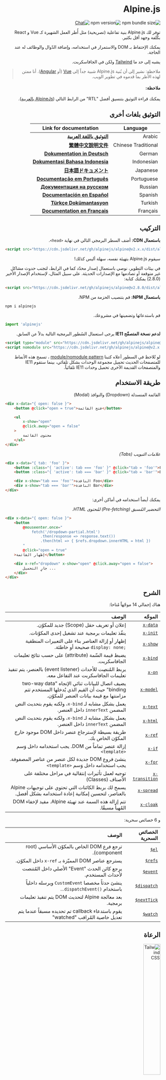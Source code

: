 <div dir="rtl">

# Alpine.js

![npm bundle size](https://img.shields.io/bundlephobia/minzip/alpinejs)
![npm version](https://img.shields.io/npm/v/alpinejs)
[![Chat](https://img.shields.io/badge/chat-on%20discord-7289da.svg?sanitize=true)](https://alpinejs.codewithhugo.com/chat/)

توفر لك Alpine.js بنية تفاعلية (تصريحية) مثل أُطر العمل الشهيرة كـ Vue و React بكُلفة وجهد أقل بكثير.

يمكنك الإحتفاظ بـ DOM والاستمرار في استخدامه، وإضافة الدّوال والوظائف له عند الحاجة.

يشبه إلى حد ما [Tailwind](https://tailwindcss.com/) ولكن في الجافاسكربت.

> ملاحظة: نشير إلى أن بُنية Alpine.js شبية جداً إلى [Vue](https://vuejs.org/) (أو [Angular](https://angularjs.org/)). أنا ممتن لهذه الأُطر بما قدموه في تطوير الويب.

#### ملاحظة:

يمكنك قراءة التوثيق بتنسيق أفضل "RTL" من الرابط التالي ([AlpineJs بالعربية](https://alpinejs.abdelhadi.org/#/)).

## التوثيق بلغات أخرى

| Language | Link for documentation |
| --- | --- |
| Arabic | [**التوثيق باللغة العربية**](./README.ar.md) |
| Chinese Traditional | [**繁體中文說明文件**](./README.zh-TW.md) |
| German | [**Dokumentation in Deutsch**](./README.de.md) |
| Indonesian | [**Dokumentasi Bahasa Indonesia**](./README.id.md) |
| Japanese | [**日本語ドキュメント**](./README.ja.md) |
| Portuguese | [**Documentação em Português**](./README.pt.md) |
| Russian | [**Документация на русском**](./README.ru.md) |
| Spanish | [**Documentación en Español**](./README.es.md) |
| Turkish | [**Türkçe Dokümantasyon**](./README.tr.md) |
| Français | [**Documentation en Français**](./README.fr.md) |

## التركيب

**باستعمال CDN:** أضف السطر البرمجي التالي في نهاية `<head>`. 

<div dir="ltr">

```html
<script src="https://cdn.jsdelivr.net/gh/alpinejs/alpine@v2.x.x/dist/alpine.min.js" defer></script>
```

</div>


سيقوم Alpine.js بتهيئة نفسه، سهلة أليس كذلك!

في بيئات التطوير، نوصي باستعمال إصدار محدّد كما في الرابط، لتجنب حدوث مشاكل غير متوقعة أو تصادمها مع الإصدارات الحديثة. على سبيل المثال، لإستخدام الإصدار الأخير (2.8.0) يمكنك كتابة:

<div dir="ltr">

```html
<script src="https://cdn.jsdelivr.net/gh/alpinejs/alpine@v2.8.0/dist/alpine.min.js" defer></script>
```

</div>


**باستعمال NPM:** قم بتنصيب الحزمة من NPM.

<div dir="ltr">

```js
npm i alpinejs
```

</div>


قم باستدعائها وتضمينها في مشروعك.

<div dir="ltr">

```js
import 'alpinejs'
```

</div>


**لدعم نسخة المتصفّح IE11** يرجى استعمال السُطور البرمجية التالية بدلاً عن السابق.

<div dir="ltr">

```html
<script type="module" src="https://cdn.jsdelivr.net/gh/alpinejs/alpine@v2.x.x/dist/alpine.min.js"></script>
<script nomodule src="https://cdn.jsdelivr.net/gh/alpinejs/alpine@v2.x.x/dist/alpine-ie11.min.js" defer></script>
```
    
</div>

لو تُلاحظ في السطور أعلاه كتبنا [module/nomodule pattern](https://philipwalton.com/articles/deploying-es2015-code-in-production-today/) ، تسمح هذه الأنماط للمتصفحات الحديث تحميل مجموعة الوحدات بشكل تلقائي، بينما ستقوم IE11 والمتصفحات القديمة الأخرى تحميل وحدات IE11 تلقائياً. 

## طريقة الاستخدام

القائمة المنسدلة (Dropdown) والنوافذ (Modal)

<div dir="ltr">

```html
<div x-data="{ open: false }">
    <button @click="open = true">فتح القائمة</button>

    <ul
        x-show="open"
        @click.away="open = false"
    >
        محتوى القائمة
    </ul>
</div>
```

</div>


*علامات التبويب (Tabs)*

<div dir="ltr">

```html
<div x-data="{ tab: 'foo' }">
    <button :class="{ 'active': tab === 'foo' }" @click="tab = 'foo'">Foo</button>
    <button :class="{ 'active': tab === 'bar' }" @click="tab = 'bar'">Bar</button>

    <div x-show="tab === 'foo'">النافذة Foo</div>
    <div x-show="tab === 'bar'">النافذة Bar</div>
</div>
```

</div>


يمكنك أيضاً استخدامه في أماكن أخرى: 

*التحضير المُسبق (Pre-fetching) لمُحتوى HTML.*

<div dir="ltr">

```html
<div x-data="{ open: false }">
    <button
        @mouseenter.once="
            fetch('/dropdown-partial.html')
                .then(response => response.text())
                .then(html => { $refs.dropdown.innerHTML = html })
        "
        @click="open = true"
    >إظهار القائمة</button>

    <div x-ref="dropdown" x-show="open" @click.away="open = false">
        جارٍ التحميل ...
    </div>
</div>
```

</div>


## الشرح

هناك إجمالي 14 موجّهاً مُتاحا:

| الموجّه | الوصف |
| --: | --: |
| [`x-data`](#x-data) | إعلان أو تعريف حقل (Scope) جديد للمكوّن. |
| [`x-init`](#x-init) | ينفّذ تعليمات برمجية عند تشغيل إحدى المكوّنات. |
| [`x-show`](#x-show) | إظهار أو إزالة العناصر بناء على التعبيرات المنطقية <span dir="ltr">`display: none;`</span> صحيحة أو خاطئة. |
| [`x-bind`](#x-bind) | يضبط قيمة السّمة (attribute) على حسب نتائج تعليمات الجافاسكربت. |
| [`x-on`](#x-on) | يربط المُنصِت للأحداث (event listener) بالعنصر، يتم تنفيذ تعليمات الجافاسكربت عند التفاعل معه. |
| [`x-model`](#x-model) | يضيف اتصال للبيانات ثنائي الإتجاه "two-way data binding" حيث أن القيم الذي يُدخلها المستخدم تتم مزامنتها مع قيمة بيانات العنصر للمكوّن. |
| [`x-text`](#x-text) | يعمل بشكل مشابه لـ `x-bind`، ولكنه يقوم بتحديث النص المضمن `innerText` داخل العنصر. |
| [`x-html`](#x-html) | يعمل بشكل مشابه لـ `x-bind`، ولكنه يقوم بتحديث النص المضمن `innerText` داخل العنصر. |
| [`x-ref`](#x-ref) | طريقة بسيطة لإسترجاع عنصر داخل DOM موجود خارج المكوّن الخاص بك. |
| [`x-if`](#x-if) | إزالة عنصر تماماً من DOM. يجب استخدامه داخل وَسم `<template>` |
| [`x-for`](#x-for) | ينشئ فروع DOM جديدة لكل عنصر من عناصر المصفوفة. يجب استخدامه داخل وَسم `<template>` |
| [`x-transition`](#x-transition) | توجيه لعمل تأثيرات إنتقالية في مراحل مختلفة على الأصناف (Classes) |
| [`x-spread`](#x-spread) | يسمح لك بربط الكائنات التي تحتوي على توجيهات Alpine بالعناصر، لتحسين إمكانية إعادة استخدامه بشكل أفضل. |
| [`x-cloak`](#x-cloak) | تتم إزالة هذه السمة عند تهيئة Alpine. مفيد لإخفاء DOM المُهيأ مسبقًا. |

و 6 خصائص سحرية:

| الخصائص السحرية | الوصف |
| --: | --: |
| <span dir="ltr">[`$el`](#el)</span> | ترجع فرع DOM الخاص بالمكوّن الأساسي (root component). |
| <span dir="ltr">[`$refs`](#refs)</span> | يسترجع عناصر DOM المميّزة بـ `x-ref` داخل المكوّن. |
| <span dir="ltr">[`$event`](#event)</span> | يرجع كائن الحدث "Event"  الأصلي داخل المُتنصت لأحداث المستخدم. |
| <span dir="ltr">[`$dispatch`](#dispatch)</span> | ينشئ حدثاً مخصصا `CustomEvent` ويرسله داخلياً باستخدام <span dir="ltr">`.dispatchEvent()`</span>. |
| <span dir="ltr">[`$nextTick`](#nexttick)</span> | بعد معالجة Alpine لتحديث DOM يتم تنفيذ تعليمات برمجية. |
| <span dir="ltr">[`$watch`](#watch)</span> | يقوم باستدعاء callback تم تحديده مسبقاً عندما يتم تعديل خاصية المُراقب "watched" |


## الرعاة

<img width="33%" src="https://refactoringui.nyc3.cdn.digitaloceanspaces.com/tailwind-logo.svg" alt="Tailwind CSS">

**هل تريد عرض شعارك هنا؟ [راسلني على تويتر](https://twitter.com/calebporzio)**

## مشاريع المجتمع

* [AlpineJS Weekly Newsletter](https://alpinejs.codewithhugo.com/newsletter/)
* [Spruce (State Management)](https://github.com/ryangjchandler/spruce)
* [Turbolinks Adapter](https://github.com/SimoTod/alpine-turbolinks-adapter)
* [Alpine Magic Helpers](https://github.com/KevinBatdorf/alpine-magic-helpers)
* [Awesome Alpine](https://github.com/ryangjchandler/awesome-alpine)

### الموجّهات

---

### `x-data`

**المثال:** <span dir="ltr">`<div x-data="{ foo: 'bar' }">...</div>`</span>

**البُنية:** <span dir="ltr">`<div x-data="[object literal]">...</div>`</span>

تعرّف `x-data` حقل/نطاق جديد للمكوّن، يخبر Alpine بتهيئة المكوّن الجديد  بكائن البيانات المعرّف والمحدّد مسبقاً.

مشابه لخاصية `data` بالمكونّات في إطار Vue.

**استخراج التعابير المنطقية للمكوّن**

يمكنك من استخراج مصدر البيانات والتعاملات ذات الصّلة إلى دوال قابلة لإعادة الاستخدام. 

<div dir="ltr">

```html
<div x-data="dropdown()">
    <button x-on:click="open">فتح</button>

    <div x-show="isOpen()" x-on:click.away="close">
        // القائمة المنسدلة
    </div>
</div>

<script>
    function dropdown() {
        return {
            show: false,
            open() { this.show = true },
            close() { this.show = false },
            isOpen() { return this.show === true },
        }
    }
</script>
```

</div>


> لمستخدمي مجمّع الوحدات (bundler): يرجى ملاحظة أن الدوال التي يصل إليها Alpine.js في النطاق العام (window). فلاستخدام x-data يجب أن تصرّحها إلى `window`. على سبيل المثال <span dir="ltr">`window.dropdown = function () {}`</span> (لأنه في Webpack ،Rollup ،Parcel وما إلى ذلك، الدّوال التي تكتبتها تكون بشكل إفتراضي ضِمن نطاق الوحدة "module" وليس في نطاق الصفحة `window`).


يمكنك أيضاً دمج عدة كائنات متعددة معاً باستخدام محلّل الكائنات (object destructuring).

<div dir="ltr">

```html
<div x-data="{...dropdown(), ...tabs()}">
```

</div>


---

### `x-init`
**المثال:** <span dir="ltr">`<div x-data="{ foo: 'bar' }" x-init="foo = 'baz'"></div>`</span>

**البُنية:** <span dir="ltr">`<div x-data="..." x-init="[expression]"></div>`</span>

ينفّذ `x-init` تعليمات برمجية عند تشغيل وتهيئة إحدى المكوّنات.

إذا أردت تنفيذ التعليمات البرمجية بعد أن يجري Alpine تحديثه على DOM (مُماثل لـ <span dir="ltr">`mounted()`</span> في Vue.js) يمكنك إرجاع callback من `x-init` وسيتم تشغيله بعدها:

<span dir="ltr"> `x-init="() => { // يمكننا الوصول إلى DOM بعد تهيئته // }"` </span>

---

### `x-show`
**المثال:** <span dir="ltr">`<div x-show="open"></div>`</span>

**البُنية:** <span dir="ltr">`<div x-show="[expression]"></div>`</span>

تمكّننا `x-show` من إظهار أو إزالة العناصر بناء على التعبيرات المنطقية <span dir="ltr">`display: none;`</span> صحيحة أو خاطئة.

**x-show.transition**

`x-show.transition` عبارة عن واجهة "API" يمكنها تحسين `x-show` وجعله أكثر جمالية باستخدام تأثيرات CSS transitions.

<div dir="ltr">

```html
<div x-show.transition="open">
    يتم عمل تأثير بصري بالظهور "in" و الإختفاء "out"
</div>
```

</div>


| التوجيهات | الوصف |
| ---: | ---: |
| `x-show.transition` | يتلاشى ويتقلص بمرور الوقت (opacity, scale: 0.95, timing-function: cubic-bezier(0.4, 0.0, 0.2, 1), duration-in: 150ms, duration-out: 75ms). |
| `x-show.transition.in` | تأثير انتقالي "in" فقط. |
| `x-show.transition.out` | تأثير خارجي "out" فقط. |
| `x-show.transition.opacity` | تأثير التلاشي فقط. |
| `x-show.transition.scale` | تأثير على الحجم فقط. |
| `x-show.transition.scale.75` | ضبط قيمة الحجم `transform: scale(.75)`. |
| `x-show.transition.duration.200ms` | يضبط قيمة الانتقال الأولي "in" إلى 200 مللي ثانية. تأخذ قيمة الانتقال النهائي "out" نصف القيمة المحددة (في هذه الحالة 100 مللي ثانية). |
| `x-show.transition.origin.top.right` | تنسيق التحولات CSS transform الأصلية `transform-origin: top right` |
| `x-show.transition.in.duration.200ms.out.duration.50ms` | تأثيرات على فترات مختلفة "in" و "out". |


> ملاحظة: يمكنك دمج جميع التاثيرات مع بعضها البعض (على الرغم من أنها غريبة ربما): `x-show.transition.in.duration.100ms.origin.top.right.opacity.scale.85.out.duration.200ms.origin.bottom.left.opacity.scale.95`

> ملاحظة: سينتظر `x-show` إلى حين أن تنتهني جميع التأثيرات، إذا كنت تريد تجاهلها، أضف المعدّل <span dir="ltr">`.immediate`</span>

<div dir="ltr">

```html
<div x-show.immediate="open">
    <div x-show.transition="open">
</div>
```

</div>

---

### `x-bind`

> ملاحظة: يمكنك اختصار الكتابة باستعمال النقطتين ":" كـ <span dir="ltr">`:type="..."`</span>

**المثال:** <span dir="ltr">`<input x-bind:type="inputType">`</span>

**البُنية:** <span dir="ltr">`<input x-bind:[attribute]="[expression]">`</span>

يضبط قيمة السّمة (attribute) على حسب نتائج تعليمات الجافاسكربت. ويمكن لهذه التعليمات أن تصل الى جميع بيانات المكوّن. ويتم تحديثه في كل مرة يتم فيها تحديث بياناته.

> ملاحظة: يتم تحديث ارتباطات السمات (binding) فقط إذا تم تحديث قيّمها. يكتشف Alpine تلقائيًا هذه القيم والتحديثات ثم يحسّنها.

**استخدام `x-bind` لـ class attributes**

يتصرف `x-bind` بشكل مختلف قليلاً عند تحديد الصنف (class attribute).

بالنسبة للأصناف (classes) قم بتمرير كائن يكون مفتاحه هو إسم الفئة، وقيم هذه الأزواج عبارة عن تعبيرات منطقية تحدّد ما إذا كان يتم تطبيق الصنف على العنصر أم لا.

كمثال:
<span dir="ltr">`<div x-bind:class="{ 'hidden': foo }"></div>`</span>

في هذا المثال يتم تطبيق الصنف "hidden" فقط عندما تكون قيمة foo صحيحة `true`.

**`x-bind` للسمات المنطقية (boolean attributes)**

يدعم `x-bind` المتغيرات بالإضافة إلى تعبيرات الجافاسكربت في حالة إذا كانت تُرجع قيمة منطقية صحيحة أو خاطئة (`true` أو `false`).

كمثال:

<div dir="ltr">

```html
<!-- العبارة: -->
<button x-bind:disabled="myVar">إضغطني</button>

<!-- إذا myVar == true: -->
<button disabled="disabled">إضغطني</button>

<!-- في حال myVar == false:  -->
<button>Click me</button>
```

</div>

هنا تتم إضافة السمة `disabled` أو إزالتها بناءً على قيمة المتغيّر `myVar`.

تدعم كذلك Alpine سمات منطقية مختلفة  HTML specification كـ:  `disabled`,`readonly`,`required`,`checked`,`hidden`,`selected`,`open` وغيرها.

المُعدّل .camel
مثال: <svg x-bind:view-box.camel="viewBox">

يقوم المعدّل بضبط وربط حالة الأحرف بصيغة camel case لإسم السمة. في المثال أعلاه، تم ربط قيمة viewBox بِسِمة viewBox (بدلاً من view-box).

---

### `x-on`

> ملاحظة: يمكنك اختصار الكتابة باستعمال النقطتين ":" كـ <span dir="ltr">`@click="..."`</span>

**المثال:** <span dir="ltr">`<button x-on:click="foo = 'bar'"></button>`</span>

**البُنية:** <span dir="ltr">`<button x-on:[event]="[expression]"></button>`</span>

يقوم x-on بإرفاق المُنصت للأحداث (event listener). عندما يتم حدث (event) من قِبل المستخدم يتم تنفيذ تعليمات الجافاسكربت المحددة.

يتم تحديث السِمات الأخرى للعنصر المرتبطة بمصدر البيانات هذا بمجرد تعديل البيانات الموجودة في التعليمات البرمجية.

> ملاحظة: اختياريًا، يمكن أيضًا تحديد اسم دالة JavaScript.

**المثال:** <span dir="ltr">`<button x-on:click="myFunction"></button>`</span>

هذه تكافئ: <span dir="ltr">`<button x-on:click="myFunction($event)"></button>`</span>

**المُعدّل `keydown`**

**المثال:** <span dir="ltr">`<input type="text" x-on:keydown.escape="open = false">`</span>

يمكنك الإستجابة لأحداث معينة ينقر عليها المستخدم في لوحة المفاتيح باستخدام المعدّلات `x-on:keydown`. يرجى ملاحظة أن هذا المُعدّل يستخدم صيغة kebab-case لتسمية قيم `Event.key`.

أمثلة: `enter`, `escape`, `arrow-up`, `arrow-down`

> يمكننا كذلك الإستجابة أزرار لوحة المفاتيح الأساسية كـ <span dir="ltr">`x-on:keydown.cmd.enter="foo"`</span>

**المُعدّل <span dir="ltr">`.away`</span>**

**المثال:** <span dir="ltr">`<div x-on:click.away="showModal = false"></div>`</span>

لا يتم تنفيذ تعبير Event Handler إلا إذا لم يتم تشغيل الحدث بواسطة العنصر نفسه (أو مكوناته الفرعية).

هذا مفيد لإخفاء القوائم المنسدلة والنوافذ عندما ينقر المستخدم في مكان آخر.

**المُعدّل <span dir="ltr">`.prevent`</span>**
**المثال:** <span dir="ltr">`<input type="checkbox" x-on:click.prevent>`</span>

تؤدي إضافة <span dir="ltr">`.prevent`</spam> إلى مستمع الحدث إلى استدعاء منع `preventDefault` في الحدث الذي سيتم تنفيذه. في المثال أعلاه، هذا يعني أن مربع الاختيار لن يتم تحديده بالفعل عندما ينقر المستخدم عليه.

**المُعدّل <span dir="ltr">`.stop`</span>**
**المثال::** <span dir="ltr">`<div x-on:click="foo = 'bar'"><button x-on:click.stop></button></div>`</span>

إضافة <span dir="ltr">`.stop`</span> إلى المتصنّت للأحداث يستدعي `stopPropagation.` في المثال أعلاه،  يعني أن الحدث "click" لن ينتقل إلى  `<div>` الخارجي. بمعنى آخر، عندما ينقر المستخدم على الزر، لا يتم تعريف `foo` على أنه `bar`.

**المُعدّل <span dir="ltr">`.self`</span>**
**المثال:** <span dir="ltr">`<div x-on:click.self="foo = 'bar'"><button></button></div>`</span>

إضافة .self إلى المتصنّت للأحداث إلى تشغيل الحدث فقط إذا كان <span dir="ltr">`$event.target`</span> و نفسه العنصر. في المثال أعلاه، يعني أنه عند النقر على الزر "button" لن يتم تشغيل الحدث

**المُعدّل <span dir="ltr">`.window`</span>**
**المثال:** <span dir="ltr">`<div x-on:resize.window="isOpen = window.outerWidth > 768 ? false : open"></div>`</span>

إضافة <span dir="ltr">`.window`</span> إلى مستمع الأحداث، سيقوم بتثبيت المتصنّت للأحداث على نافذة المتصفّح كله `window` بدلاً من DOM الذي قمت بتصريحه أو تحديده. هذا مفيد لك في حال أردت ضبط أحد المكوّنات وتغييرها على حسب حجم (أبعاد) المتصفّح. في المثال أعلاه سيتم إغلاق النافذة أو القائمة المنسدلة إذا تجاوزت أبعاد المتصفح 768 بكسل، خلاف ذلك نُبقيه على حالته.

>ملاحظة: يمكنك أيضًا استخدام معدّل <span dir="ltr">`.document`</span> لإرفاق المتصنّت بدلا من `window`.

**المُعدّل <span dir="ltr">`.once`</span>**
**المثال:** <span dir="ltr">`<button x-on:mouseenter.once="fetchSomething()"></button>`</span>

تعني إضافة المعدّل <span dir="ltr">`.once`</span> إلى المتصنّت للحدث أن المنصت (listener) يعمل مرة واحدة فقط. هذا مفيد للمهام التي تريد القيام بها مرة واحدة فقط، مثل الجلب الجزئي لشفرات HTML أو ما شابه.

**المُعدّل <span dir="ltr">`.passive`</span>**
**المثال:** <span dir="ltr">`<button x-on:mousedown.passive="interactive = true"></button>`</span>

إذا أضفنا <span dir="ltr">`.passive`</span> إلى المتصنّت للحدث، فإن هذا الرمز المميز سيعطل وظيفة <span dir="ltr">`preventDefault()`</span> ولن تعمل على أي حدث يتم تنفيذه. يمكن أن يساعدك أحياناً في تحسين أداء التمرير (scroll) على الأجهزة التي تعمل باللمس.

**المُعدّل <span dir="ltr">`.debounce`</span>**
**المثال:** <span dir="ltr">`<input x-on:input.debounce="fetchSomething()">`</span>

يتيح لك تحديد <span dir="ltr">`.debounce`</span> وقت تنفيذ الأحداث، لن يعمل معالج الأحداث (event handler) فقط إذا مرت فترة زمنية معينة منذ آخر حدث، عندما يكون المعالج جاهزاً للتنفيذ سيتم تنفيذ آخر استدعاء للمعالج.

مهلة الإنتظار "wait" الإفتراضية هي 250 مللي ثانية.

إذا أردت تخصيص مهلة الإنتظار يمكنك استخدام الطريقة التالية:

<div dir="ltr">

```html
<input x-on:input.debounce.750="fetchSomething()">
<input x-on:input.debounce.750ms="fetchSomething()">
```

</div>


**المُعدّل <span dir="ltr">`.camel`</span>**
**المثال:** <span dir="ltr">`<input x-on:event-name.camel="doSomething()">`</span>

يقوم المتصنّت للأحداث بالإنصات إلى الأحداث التي تحمل حالة أحرف بصيغة camelCase. في هذا المثال سيتم تنفيذها للعناصر التي تحمل اسم `eventName`.

---

### `x-model`
**المثال:** <span dir="ltr">`<input type="text" x-model="foo">`</span>

**البُنية:** <span dir="ltr">`<input type="text" x-model="[data item]">`</span>

يضيف `x-model` ربط بيانات ثنائي الإتجاه "two-way data binding" (أي أن ربط البيانات يكون في كلا الطرفين). بمعنى آخر، أن قيمة العنصر تتم مزامنتها مع قيمة بيانات عنصر للمكوّن.

> يكتشف `x-model` تلقائياً التغييرات التي تطرأ على العناصر التالية:  text inputs ،checkboxes ،radio buttons ،textareas ،selects ،multiple selects.
> يمكنك فهم كيف يعمل ذلك في الخفاء في "سيناريوهات" إطار عمل [how Vue would](https://vuejs.org/v2/guide/forms.html).

**المُعدّل <span dir="ltr">`.number`</span>**
**المثال:** <span dir="ltr">`<input x-model.number="age">`</span>

يقوم <span dir="ltr">`.number`</span> بتحويل القيمة المدخلة عبر `<input>` إلى رقم. في حال تعذّر تحليل القيمة المدخلة أنه رقم فعلاً سيُرجع القيمة الأصلية المدخلة.

**المُعدّل <span dir="ltr">`.debounce`</span>**
**المثال:** <span dir="ltr">`<input x-model.debounce="search">`</span>

يتيح لك تحديد <span dir="ltr">`.debounce`</span> وقت تنفيذ الأحداث، لن يعمل معالج الأحداث (event handler) فقط إذا مرت فترة زمنية معينة منذ آخر حدث، عندما يكون المعالج جاهزاً للتنفيذ سيتم تنفيذ آخر استدعاء للمعالج.

مهلة الإنتظار "wait" الإفتراضية هي 250 مللي ثانية.

إذا أردت تخصيص مهلة الإنتظار يمكنك استخدام الطريقة التالية:

<div dir="ltr">

```html
<input x-model.debounce.750="search">
<input x-model.debounce.750ms="search">
```

</div>

---

### `x-text`
**المثال:** <span dir="ltr">`<span x-text="foo"></span>`</span>

**البُنية:** <span dir="ltr">`<span x-text="[expression]"`</span>

يعمل بشكل مشابه لـ `x-bind`، ولكنه يقوم بتحديث النص المضمن `innerText` داخل العنصر.  

---

### `x-html`
**المثال:** <span dir="ltr">`<span x-html="foo"></span>`</span>

**البُنية:** <span dir="ltr">`<span x-html="[expression]"`</span>

يعمل بشكل مشابه لـ `x-bind`، ولكنه يقوم بتحديث شفرة HTML المضمنة  `innerText` داخل العنصر. 

> :warning: **في هذه الحالة نوصي بكتابة محتوى (شفرات نظيفة) ولا تسمح بمُدخلات المُستخدم (user-provided)** :warning:
>
> يمكن أن يؤدي عرض HTML على المتصفّح من جهات خارجية أن توقع موقعك بثغرات [XSS](https://developer.mozilla.org/en-US/docs/Glossary/Cross-site_scripting).

---

### `x-ref`
**المثال:** <span dir="ltr">`<div x-ref="foo"></div><button x-on:click="$refs.foo.innerText = 'bar'"></button>`</span>

**البُنية:** <span dir="ltr">`<div x-ref="[ref name]"></div><button x-on:click="$refs.[ref name].innerText = 'bar'"></button>`</span>

توفر `x-ref` طريقة مفيدة لجلب عناصر DOM خارج المكون الخاص بك، عندما تقوم بتعيين `x-ref` للعنصر، سيكون متاحاً لجميع معالجات الأحداث داخل الكائن عن طريق استدعاء `$refs`. 

بديل مفيد  في حال كان يجب استخدام الأمر `document.querySelector` في كثير من الأحيان للإشارة إلى العناصر.

> يمكنك أيضا عمل ربط القيم المتغيّرة (الديناميكية) بـ <span dir="ltr">`<span :x-ref="item.id"></span>`</span>.

---

### `x-if`
**المثال:** <span dir="ltr">`<template x-if="true"><div>Some Element</div></template>`</span>

**البُنية:** <span dir="ltr">`<template x-if="[expression]"><div>Some Element</div></template>`</span>

إذا كانت وظيفة `x-show` (كما شرحناها سابقاً) غير كافية، فيمكن استخدام `x-if` بدلاً من ذلك لإزالة عنصر بالكامل من DOM.

نظرًا لأن Alpine لا يحتوي على DOM افتراضي، يجب استخدام `x-if` مع الوسم `<template></template>`. بحيث يسمح لـ Alpine  البقاء مستقرًا والوصول إلى DOM الحقيقي.

> ملاحظة: عند استخدام `x-if`، يجب أن يكون هناك عنصر جذر واحد (element root) على الأقل داخل `<template></template>`

> ملاحظة: عند استخدام template في svg، ستحتاج إلى إضافة [polyfill](https://github.com/alpinejs/alpine/issues/637#issuecomment-654856538) الذي يجب تنفيذه قبل تهيئة Alpine.js. 

---

### `x-for`
**المثال:**

<div dir="ltr">

```html
<template x-for="item in items" :key="item">
    <div x-text="item"></div>
</template>
```

</div>


> ملاحظة: هذا `:key` مفتاح اختياري ، ومع ذلك، نوصى به وبشدة.

يُعدّ `x-for` مناسباً للحالات التي يلزم فيها انشاء عقدة DOM جديدة لكل عنصر داخل المصفوفة. مشابه لـ `v-for` في Vue، ولكن الإختلاف الوحيد هو أنه يجب وضعه في وسم `template` بدلاً من عنصر DOM عادي.

إذا كنت ترغب في الوصول إلى الفهرس الحالي (current index) للتكرار، فاستخدم الصيغة التالية:

```html
<template x-for="(item, index) in items" :key="index">
    <!-- يمكنك أيضًا الرجوع إلى "index" داخل التكرار إذا لزم الأمر. -->
    <div x-text="index"></div>
</template>
```

إذا كنت ترغب في الوصول إلى تكرار مصفوفة كائن (array object)، فاستخدم الصيغة التالية:

<div dir="ltr">

```html
<template x-for="(item, index, collection) in items" :key="index">
    <!-- يمكنك أيضًا الرجوع إلى "collection" في التكرار متى احتجت إلى ذلك. -->
    <!-- العنصر الحالي. -->
    <div x-text="item"></div>
    <!--نفس العنصر المذكور أعلاه. -->
    <div x-text="collection[index]"></div>
    <!-- لعنصر السابق. -->
    <div x-text="collection[index - 1]"></div>
</template>
```

</div>

> ملاحظة: عند استخدام `x-for`، يجب أن يكون هناك عنصر جذر واحد (element root) على الأقل داخل `template`.

> ملاحظة: عند استخدام template في svg، ستحتاج إلى إضافة [polyfill](https://github.com/alpinejs/alpine/issues/637#issuecomment-654856538) الذي يجب تنفيذه قبل تهيئة Alpine.js. 

#### تداخل `x-for`
يمكنك عمل حلقات تكرار داخل حلقات x-for ولكن يجب أن نلّف (wrap) كل دورة في عنصر. مثلا:

<div dir="ltr">

```html
<template x-for="item in items">
    <div>
        <template x-for="subItem in item.subItems">
            <div x-text="subItem"></div>
        </template>
    </div>
</template>
```

</div>


#### التكرار داخل مجال:

يدعم Alpine صيغة `i in n`، حيث يمثّل n عدداً صحيحاً مما يسمح لك بعمل تكرار على مجال معين من العناصر.

<div dir="ltr">

```html
<template x-for="i in 10">
    <span x-text="i"></span>
</template>
```

</div>

---

### `x-transition`
**المثال:**

<div dir="ltr">

```html
<div
    x-show="open"
    x-transition:enter="transition ease-out duration-300"
    x-transition:enter-start="opacity-0 transform scale-90"
    x-transition:enter-end="opacity-100 transform scale-100"
    x-transition:leave="transition ease-in duration-300"
    x-transition:leave-start="opacity-100 transform scale-100"
    x-transition:leave-end="opacity-0 transform scale-90"
>...</div>
```

</div>
<div dir="ltr">

```html
<template x-if="open">
    <div
        x-transition:enter="transition ease-out duration-300"
        x-transition:enter-start="opacity-0 transform scale-90"
        x-transition:enter-end="opacity-100 transform scale-100"
        x-transition:leave="transition ease-in duration-300"
        x-transition:leave-start="opacity-100 transform scale-100"
        x-transition:leave-end="opacity-0 transform scale-90"
    >...</div>
</template>
```

</div>

> المثال أعلاه يستخدم تنسيقات [Tailwind CSS](https://tailwindcss.com/)

يوفر Alpine ستة تأثيرات إنتقالية مختلفة لتطبيق الفئات (Classes) على مراحل مختلفة من انتقال العنصر، بين الحالات "hidden" و "shown". تعمل هذه التوجيهات مع كل من `x-show` و `x-if`.

تعمل هذه تمامًا مثل توجيهات التأثير بـ VueJS، باستثناء أن لها أسماء مختلفة وأكثر منطقية:

| التوجيه | الوصف |
| ---: | ---: |
| <span dir="ltr">`:enter`</span> | يتم تطبيقه طوال مرحلة الدخول. |
| <span dir="ltr">`:enter-start`</span> | تتم إضافته قبل إدراج العنصر وإزالة الإطار (frame) بعد إدراج العنصر. |
| <span dir="ltr">`:enter-end`</span> | تمت إضافة إطار (frame) واحد بعد إدراج العنصر (في نفس الوقت تتم إزالة `enter-start`) ، تتم إزالته عند انتهاء التأثير/التحريك. |
| <span dir="ltr">`:leave`</span> | تُطبق طوال مرحلة الخروج. |
| <span dir="ltr">`:leave-start`</span> | يُضاف مباشرة عند بدء انتهاء التأثير، وإزالته بعد إطار واحد. |
| <span dir="ltr">`:leave-end`</span> | تمت إضافة إطار بعد تشغيل "انتهاء التأثير" (في نفس الوقت الذي تتم فيه إزالة `leave-start`) ، وتتم إزالته عند انتهاء التأثير/التحريك. |

---

### `x-spread`
**المثال:**

<div dir="ltr">

```html
<div x-data="dropdown()">
    <button x-spread="trigger">فتح القائمة المنسدلة</button>

    <span x-spread="dialogue">محتوى القائمة</span>
</div>

<script>
    function dropdown() {
        return {
            open: false,
            trigger: {
                ['@click']() {
                    this.open = true
                },
            },
            dialogue: {
                ['x-show']() {
                    return this.open
                },
                ['@click.away']() {
                    this.open = false
                },
            }
        }
    }
</script>
```

</div>


يتيح `x-spread` نقل ربط الكائنات التي تحتوي على توجيهات Alpine لعنصر ما، إلى كائن يمكن إعادة استخدامه.

مفاتيح الكائن (object keys) عبارة عن توجيهات (يمكن أن يكون أي توجيهات بما في ذلك المُعدّلات) والقيم عبرة عن عمليات callback يتم تنفيذ قيمها بواسطة Alpine.

> ملاحظة: هناك بعض الأشياء التي يجب مراعاتها في `x-spread`:
> - الحالة الخاصة الوحيدة لـ spread هي استخدامه مع `x-for`. عند تطبيقه على التوجيه `x-for`، يجب إرجاع تعليمات نصيّة (string) عادية بواسطة callback.  كمثال <span dir="ltr">`['x-for']() { return 'item in items' }`</span>
> - `x-data` و  `x-init` لا يمكن إستخدامهما داخل كائن "spread".

---

### `x-cloak`
**المثال:** <span dir="ltr">`<div x-data="{}" x-cloak></div>`</span>

تتم إزالة سمة `x-cloak` من العنصر أثناء تهيئة Alpine. يساعد هذا في إخفاء DOM المهيأ مسبقاً. لكي يعمل هذا عليك بإضافة التعليمات التالية:

<div dir="ltr">

```html
<style>
    [x-cloak] { display: none; }
</style>
```

</div>


### الخصائص السحرية

> باستثناء <span dir="ltr">`$el`</span>، **لا يمكن استخدام الخصائص السحرية ضمن x-data** في حال المكوّن لم تتم تهيئته بعد.

---

### <span dir="ltr">`$el`</span>
**المثال:**

<div dir="ltr">

```html
<div x-data>
    <button @click="$el.innerHTML = 'foo'">استبدلني بـ "foo"</button>
</div>
```

</div>


<span dir="ltr">`$el`</span> خاصية سحرية للوصول إلى فرع DOM الأساسي.

### <span dir="ltr">`$refs`</span>
**المثال:**

<div dir="ltr">

```html
<span x-ref="foo"></span>

<button x-on:click="$refs.foo.innerText = 'bar'"></button>
```

</div>


يسترجع عناصر DOM المميّزة بـ `x-ref` داخل المكوّن، مفيدًا عندما تحتاج عناصر DOM إلى التعديل يدويًا.

---

### <span dir="ltr">`$event`</span>
**المثال:**

<div dir="ltr">

```html
<input x-on:input="alert($event.target.value)">
```

</div>

يرجع كائن الحدث "Event"  الأصلي داخل المُتنصت لأحداث المستخدم.

> ملاحظة: خاصية $event متاحة فقط في تعليمات DOM.

إذا أردت تمرير $event داخل دوال الجافاسكربت فيمكنك تمريرها مباشرة.

`<button x-on:click="myFunction($event)"></button>`

---

### <span dir="ltr">`$dispatch`</span>
**المثال:**

<div dir="ltr">

```html
<div @custom-event="console.log($event.detail.foo)">
    <button @click="$dispatch('custom-event', { foo: 'bar' })">
    <!--عند النقر عليه، يقوم console.log بطباعة "bar" -->
</div>
```

</div>


<span dir="ltr">`$dispatch`</span> هي طريقة مختصرة لإنشاء أحداث مخصصة `CustomEvent` وإرسالها داخلياً باستخدام <span dir="ltr">`.dispatchEvent()`</span> هناك العديد من حالات الاستخدام التي يكون فيها إرسال البيانات بين المكونات من خلال أحداث يحددها المستخدم خيارًا جيداً. هنا يمكنك العثور على [مزيد من المعلومات](https://developer.mozilla.org/en-US/docs/Web/Guide/Events/Creating_and_triggering_events) حول نظام CustomEvent الأساسي في المتصفحات.

<div dir="ltr">

```html
<div x-data="{ foo: 'bar' }">
    <span x-model="foo">
        <button @click="$dispatch('input', 'baz')">
        <!-- عندما يتم النقر فوق الزر `x-model` يتلقط حدث "input" الناشئ ويقوم بتحديث foo إلى"baz ". -->
    </span>
</div>
```

</div>


**ملاحظة حول انتشار الحدث** (**Event Propagation**)

إذا كنت ترغب في توقيف الأحداث التي يتم تشغيلها بواسطة عقد HTML داخل نفس التسلسل الهرمي المتداخل (يعني `div` داخل `div` وهكذا)، فيجب عليك استخدام المُعدِّل <span dir="ltr">`.window`</span>.

مثال:

<div dir="ltr">

```html
<div x-data>
    <span @custom-event="console.log($event.detail.foo)"></span>
    <button @click="$dispatch('custom-event', { foo: 'bar' })">
<div>
```

</div>


> ملاحظة: المثال أعلاه لن يعمل بشكل جيّد. لأنه إذا تم تشغيل الحدث المخصص، فسيتم انتشاره "تشغيله" في العناصر الرئيسية المشتركة بـ div.

**Dispatching to Components**

يمكن أيضًا استخدام الطريقة الموضحة أعلاه لتمكين الاتصال بين المكونات:

**مثال:**

<div dir="ltr">

```html
<div x-data @custom-event.window="console.log($event.detail)"></div>

<button x-data @click="$dispatch('custom-event', 'Hello World!')">
<!--عندما تنقر سيطبع console.log "Hello World!". -->
```

</div>


يمكنك أيضا استخدام <span dir="ltr">`$dispatch()`</span> لبدء تحديث البيانات من روابط `x-model`. على سبيل المثال:

<div dir="ltr">

```html
<div x-data="{ foo: 'bar' }">
    <span x-model="foo">
        <button @click="$dispatch('input', 'baz')">
        <!-- بعد النقر على عنصر `<button>` ، سيعترض `x-model` حدث "input" ويحدّث foo بـ "bar" -->
    </span>
</div>
```

</div>

> ملاحظ: خاصية <span dir="ltr">`$dispatch`</span> متاحة فقط ضمن تعليمات DOM.

إذا أردت تمرير <span dir="ltr">`$dispatch`</span> داخل دوال الجافاسكربت فيمكنك تمريرها مباشرة.

<span dir="ltr">`<button x-on:click="myFunction($dispatch)"></button>`</span>

---

### <span dir="ltr">`$nextTick`</span>
**المثال:**

<div dir="ltr">

```html
<div x-data="{ fruit: 'apple' }">
    <button
        x-on:click="
            fruit = 'pear';
            $nextTick(() => { console.log($event.target.innerText) });
        "
        x-text="fruit"
    ></button>
</div>
```

</div>


<span dir="ltr">`$nextTick`</span> هي خاصية تعني أن التعليمات لا يتم تنفيذها إلا بعد أن يقوم Alpine بتنفيذ تحديثات DOM التفاعلية. هذا مفيد إذا كنت لا تريد التفاعل مع DOM حتى يتم إجراء جميع تحديثات للبيانات.

---

### <span dir="ltr">`$watch`</span>
**المثال:**

<div dir="ltr">

```html
<div x-data="{ open: false }" x-init="$watch('open', value => console.log(value))">
    <button @click="open = ! open">Toggle Open</button>
</div>
```

</div>


تمكّنك <span dir="ltr">`$watch`</span> في المثال أعلاه أنه عند الضغط فوق الزر "button" ويتم تفعليه `open`، يقوم callback بتنفيذ `console.log` وطباعة القيمة الجديدة.

## الحماية
إذا وجدت ثغرة أمنية، يُرجى إرسال بريد إلكتروني إلى: [calebporzio@gmail.com]().

يعتمد Alpine على `function` لتنفيذ خصائصه. على الرغم من كونها أنها أكثرَ أماناً من <span dir="ltr">`eval()`</span> إلا أن هذه الممارسة مازالت محظورة في بعض البيئات المقيّدة مثل Google Chrome App باستخدام سياسة أمان المحتوى المقيد ([CSP](https://csp.withgoogle.com/docs/strict-csp.html)).

إذا كنت تستخدم Alpine في بيئة بها بيانات حساسة وتحتاج إلى [CSP](https://csp.withgoogle.com/docs/strict-csp.html)، فأنت بحاجة إلى تضمين التقييم غير الآمن `unsafe-eval` في سياستك. يساعد في وضع سياسات قوية على حماية المستخدمين عند استخدام المعلومات الشخصية والمالية.

نظرًا لأن السياسة تنطبق على جميع البرامج النصية في صفحتك، فمن المهم أن تتم مراجعة المكتبات الخارجية الأخرى المضمنة في موقعك بعناية للتأكد من أنها جديرة لإستعمالها وآمنة ولن تقدم أي ثغرة أمنية XSS أو (Cross Site Scripting vulnerability)  عبر الموقع سواء باستخدام وظيفة <span dir="ltr">`eval()`</span> أو التلاعب بـ DOM لإدخال تعليمات برمجية ضارة في صفحتك.

## الرخصة

حقوق النشر محفوظة  © 2019-2020 لـ Caleb Porzio والمساهمين.

مرخص بموجب ترخيص MIT، راجع [LICENSE.md](LICENSE.md) للحصول على التفاصيل.

</div>